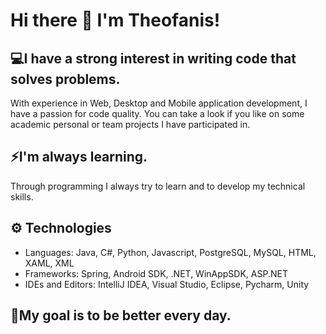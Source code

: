 # Hi there 👋 I'm Theofanis!

## 💻I have a strong interest in writing code that solves problems.
With experience in Web, Desktop and Mobile application development, I have a passion for code quality.
You can take a look if you like on some academic personal or team projects I have participated in.

## ⚡I'm always learning.
Through programming I always try to learn and to develop my technical skills.

## ⚙️ Technologies
 - Languages: Java, C#, Python, Javascript, PostgreSQL, MySQL, HTML, XAML, XML
 - Frameworks: Spring, Android SDK, .NET, WinAppSDK, ASP.NET
 - IDEs and Editors: IntelliJ IDEA, Visual Studio, Eclipse, Pycharm, Unity

## 💪My goal is to be better every day.
